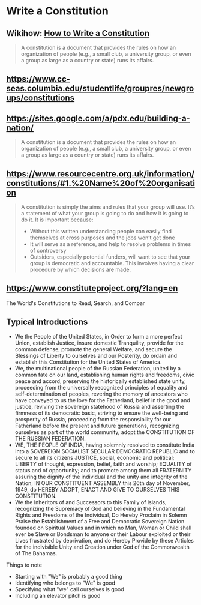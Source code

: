 # Write a Constitution

## Wikihow: [How to Write a Constitution]( https://www.wikihow.com/Write-a-Constitution )

> A constitution is a document that provides the rules on how an organization of people (e.g., a small club, a university group, or even a group as large as a country or state) runs its affairs.

## https://www.cc-seas.columbia.edu/studentlife/groupres/newgroups/constitutions

## https://sites.google.com/a/pdx.edu/building-a-nation/

> A constitution is a document that provides the rules on how an organization of people (e.g., a small club, a university group, or even a group as large as a country or state) runs its affairs.

## https://www.resourcecentre.org.uk/information/constitutions/#1.%20Name%20of%20organisation

> A constitution is simply the aims and rules that your group will use. It’s a statement of what your group is going to do and how it is going to do it. It is important because:
>
> * Without this written understanding people can easily find themselves at cross purposes and the jobs won’t get done
> * It will serve as a reference, and help to resolve problems in times of controversy
> * Outsiders, especially potential funders, will want to see that your group is democratic and accountable. This involves having a clear procedure by which decisions are made.

## https://www.constituteproject.org/?lang=en

The World&#39;s Constitutions to Read, Search, and Compar

## Typical Introductions

* We the People of the United States, in Order to form a more perfect Union, establish Justice, insure domestic Tranquility, provide for the common defense, promote the general Welfare, and secure the Blessings of Liberty to ourselves and our Posterity, do ordain and establish this Constitution for the United States of America.
* We, the multinational people of the Russian Federation, united by a common fate on our land, establishing human rights and freedoms, civic peace and accord, preserving the historically established state unity, proceeding from the universally recognized principles of equality and self-determination of peoples, revering the memory of ancestors who have conveyed to us the love for the Fatherland, belief in the good and justice, reviving the sovereign statehood of Russia and asserting the firmness of its democratic basic, striving to ensure the well-being and prosperity of Russia, proceeding from the responsibility for our Fatherland before the present and future generations, recognizing ourselves as part of the world community, adopt the CONSTITUTION OF THE RUSSIAN FEDERATION.
*  WE, THE PEOPLE OF INDIA, having solemnly resolved to constitute India into a SOVEREIGN SOCIALIST SECULAR DEMOCRATIC REPUBLIC and to secure to all its citizens
 JUSTICE, social, economic and political;
 LIBERTY of thought, expression, belief, faith and worship;
 EQUALITY of status and of opportunity; and to promote among them all
 FRATERNITY assuring the dignity of the individual and the unity and integrity of the Nation;
 IN OUR CONSTITUENT ASSEMBLY this  26th day of November, 1949, do HEREBY ADOPT, ENACT AND GIVE TO OURSELVES THIS CONSTITUTION.
* We the Inheritors of and Successors to this Family of Islands, recognizing the Supremacy of God and believing in the Fundamental Rights and Freedoms of the Individual, Do Hereby Proclaim in Solemn Praise the Establishment of a Free and Democratic Sovereign Nation founded on Spiritual Values and in which no Man, Woman or Child shall ever be Slave or Bondsman to anyone or their Labour exploited or their Lives frustrated by deprivation, and do Hereby Provide by these Articles for the indivisible Unity and Creation under God of the Commonwealth of The Bahamas.

Things to note

* Starting with "We" is probably a good thing
* Identifying who belongs to "We" is good
* Specifying what "we" call ourselves is good
* Including an elevator pitch is good

